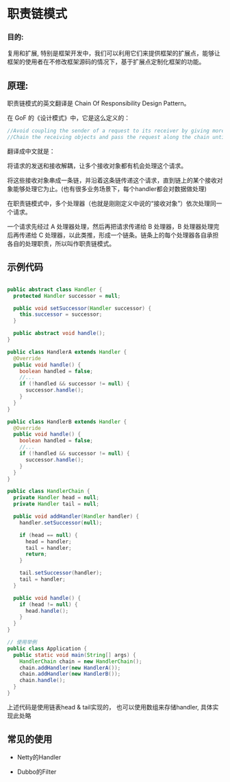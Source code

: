 # 职责链模式

### 目的: 

复用和扩展,  特别是框架开发中，我们可以利用它们来提供框架的扩展点，能够让框架的使用者在不修改框架源码的情况下，基于扩展点定制化框架的功能。



## 原理:

职责链模式的英文翻译是 Chain Of Responsibility Design Pattern。

在 GoF 的《设计模式》中，它是这么定义的：

```java
//Avoid coupling the sender of a request to its receiver by giving more than one object a chance to handle the request. 
//Chain the receiving objects and pass the request along the chain until an object handles it.
```

翻译成中文就是：

将请求的发送和接收解耦，让多个接收对象都有机会处理这个请求。

将这些接收对象串成一条链，并沿着这条链传递这个请求，直到链上的某个接收对象能够处理它为止。(也有很多业务场景下，每个handler都会对数据做处理)



在职责链模式中，多个处理器（也就是刚刚定义中说的“接收对象”）依次处理同一个请求。

一个请求先经过 A 处理器处理，然后再把请求传递给 B 处理器，B 处理器处理完后再传递给 C 处理器，以此类推，形成一个链条。链条上的每个处理器各自承担各自的处理职责，所以叫作职责链模式。



## 示例代码

```java

public abstract class Handler {
  protected Handler successor = null;

  public void setSuccessor(Handler successor) {
    this.successor = successor;
  }

  public abstract void handle();
}

public class HandlerA extends Handler {
  @Override
  public void handle() {
    boolean handled = false;
    //...
    if (!handled && successor != null) {
      successor.handle();
    }
  }
}

public class HandlerB extends Handler {
  @Override
  public void handle() {
    boolean handled = false;
    //...
    if (!handled && successor != null) {
      successor.handle();
    } 
  }
}

public class HandlerChain {
  private Handler head = null;
  private Handler tail = null;

  public void addHandler(Handler handler) {
    handler.setSuccessor(null);

    if (head == null) {
      head = handler;
      tail = handler;
      return;
    }

    tail.setSuccessor(handler);
    tail = handler;
  }

  public void handle() {
    if (head != null) {
      head.handle();
    }
  }
}

// 使用举例
public class Application {
  public static void main(String[] args) {
    HandlerChain chain = new HandlerChain();
    chain.addHandler(new HandlerA());
    chain.addHandler(new HandlerB());
    chain.handle();
  }
}
```

上述代码是使用链表head & tail实现的， 也可以使用数组来存储handler, 具体实现此处略



## 常见的使用

- Netty的Handler

- Dubbo的Filter

  